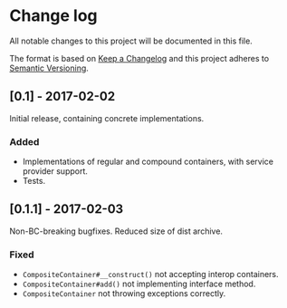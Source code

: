 # Change log
All notable changes to this project will be documented in this file.

The format is based on [Keep a Changelog](http://keepachangelog.com/)
and this project adheres to [Semantic Versioning](http://semver.org/).

## [0.1] - 2017-02-02
Initial release, containing concrete implementations.

### Added
- Implementations of regular and compound containers, with service provider support.
- Tests.

## [0.1.1] - 2017-02-03
Non-BC-breaking bugfixes.
Reduced size of dist archive.

### Fixed
- `CompositeContainer#__construct()` not accepting interop containers.
- `CompositeContainer#add()` not implementing interface method.
- `CompositeContainer` not throwing exceptions correctly.

